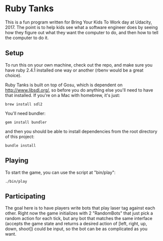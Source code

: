 # Ruby Tanks

This is a fun program written for Bring Your Kids To Work day
at Udacity, 2017.  The point is to help kids see what a software engineer
does by seeing how they figure out what they want the computer to do,
and then how to tell the computer to do it.

## Setup

To run this on your own machine, check out the repo, and make sure
you have ruby 2.4.1 installed one way or another (rbenv would be a great
  choice).

Ruby Tanks is built on top of Gosu, which is dependent on http://www.libsdl.org/,
so before you do anything else you'll need to have that installed. If you're
on a Mac with homebrew, it's just:

`brew install sdl2`

You'll need bundler:

`gem install bundler`

and then you should be able to install dependencies from the root directory
of this project:

`bundle install`

## Playing

To start the game, you can use the script at "bin/play":

`./bin/play`

## Participating

The goal here is to have players write bots that play laser tag against each other.
Right now the game initializes with 2 "RandomBots" that just pick a random
action for each tick, but any bot that matches the same interface (accepts
  the game state and returns a desired action of [left, right, up, down, shoot])
could be input, so the bot can be as complicated as you want.
